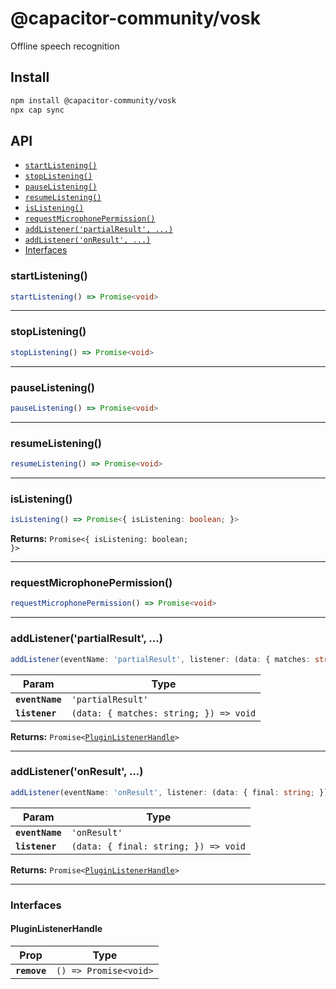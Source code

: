 # @capacitor-community/vosk

Offline speech recognition

## Install

```bash
npm install @capacitor-community/vosk
npx cap sync
```

## API

<docgen-index>

* [`startListening()`](#startlistening)
* [`stopListening()`](#stoplistening)
* [`pauseListening()`](#pauselistening)
* [`resumeListening()`](#resumelistening)
* [`isListening()`](#islistening)
* [`requestMicrophonePermission()`](#requestmicrophonepermission)
* [`addListener('partialResult', ...)`](#addlistenerpartialresult-)
* [`addListener('onResult', ...)`](#addlisteneronresult-)
* [Interfaces](#interfaces)

</docgen-index>

<docgen-api>
<!--Update the source file JSDoc comments and rerun docgen to update the docs below-->

### startListening()

```typescript
startListening() => Promise<void>
```

--------------------


### stopListening()

```typescript
stopListening() => Promise<void>
```

--------------------


### pauseListening()

```typescript
pauseListening() => Promise<void>
```

--------------------


### resumeListening()

```typescript
resumeListening() => Promise<void>
```

--------------------


### isListening()

```typescript
isListening() => Promise<{ isListening: boolean; }>
```

**Returns:** <code>Promise&lt;{ isListening: boolean; }&gt;</code>

--------------------


### requestMicrophonePermission()

```typescript
requestMicrophonePermission() => Promise<void>
```

--------------------


### addListener('partialResult', ...)

```typescript
addListener(eventName: 'partialResult', listener: (data: { matches: string; }) => void) => Promise<PluginListenerHandle>
```

| Param           | Type                                                 |
| --------------- | ---------------------------------------------------- |
| **`eventName`** | <code>'partialResult'</code>                         |
| **`listener`**  | <code>(data: { matches: string; }) =&gt; void</code> |

**Returns:** <code>Promise&lt;<a href="#pluginlistenerhandle">PluginListenerHandle</a>&gt;</code>

--------------------


### addListener('onResult', ...)

```typescript
addListener(eventName: 'onResult', listener: (data: { final: string; }) => void) => Promise<PluginListenerHandle>
```

| Param           | Type                                               |
| --------------- | -------------------------------------------------- |
| **`eventName`** | <code>'onResult'</code>                            |
| **`listener`**  | <code>(data: { final: string; }) =&gt; void</code> |

**Returns:** <code>Promise&lt;<a href="#pluginlistenerhandle">PluginListenerHandle</a>&gt;</code>

--------------------


### Interfaces


#### PluginListenerHandle

| Prop         | Type                                      |
| ------------ | ----------------------------------------- |
| **`remove`** | <code>() =&gt; Promise&lt;void&gt;</code> |

</docgen-api>

